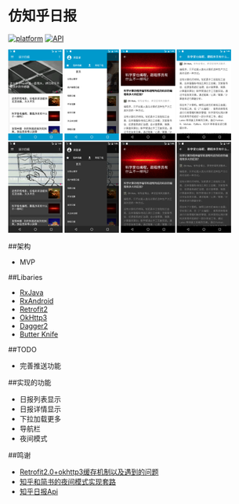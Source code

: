 # 仿知乎日报

[![platform](https://img.shields.io/badge/platform-Android-yellow.svg)](https://www.android.com)
[![API](https://img.shields.io/badge/API-16%2B-brightgreen.svg?style=flat)](https://android-arsenal.com/api?level=16)

<img src="https://github.com/SaladJack/ZhihuDaily/blob/master/screenshots/home-day.png" width = "22%"/>
<img src="https://github.com/SaladJack/ZhihuDaily/blob/master/screenshots/navigation-day.png" width = "22%"/>
<img src="https://github.com/SaladJack/ZhihuDaily/blob/master/screenshots/web1-day.png" width = "22%"/>
<img src="https://github.com/SaladJack/ZhihuDaily/blob/master/screenshots/web2-day.png" width = "22%"/>

<img src="https://github.com/SaladJack/ZhihuDaily/blob/master/screenshots/home-night.png" width = "22%"/>
<img src="https://github.com/SaladJack/ZhihuDaily/blob/master/screenshots/navigation-night.png" width = "22%"/>
<img src="https://github.com/SaladJack/ZhihuDaily/blob/master/screenshots/web1-night.png" width = "22%"/>
<img src="https://github.com/SaladJack/ZhihuDaily/blob/master/screenshots/web2-night.png" width = "22%"/>


##架构
- MVP

##Libaries
- [RxJava](https://github.com/ReactiveX/RxJava)
- [RxAndroid](https://github.com/ReactiveX/RxAndroid)
- [Retrofit2](https://github.com/square/retrofit)
- [OkHttp3](https://github.com/square/okhttp)
- [Dagger2](https://github.com/google/dagger)
- [Butter Knife](https://github.com/JakeWharton/butterknife)

##TODO
- 完善推送功能

##实现的功能
- 日报列表显示
- 日报详情显示
- 下拉加载更多
- 导航栏
- 夜间模式

##鸣谢
- [Retrofit2.0+okhttp3缓存机制以及遇到的问题](http://blog.csdn.net/picasso_l/article/details/50579884)
- [知乎和简书的夜间模式实现套路](http://www.diycode.cc/topics/269)
- [知乎日报Api](https://github.com/izzyleung/ZhihuDailyPurify/wiki/%E7%9F%A5%E4%B9%8E%E6%97%A5%E6%8A%A5-API-%E5%88%86%E6%9E%90)


